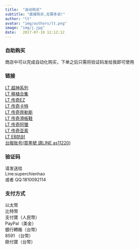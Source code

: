 ```yaml
---
title:  "自动购买"
subtitle: "直接购买,无需多说!"
author: "lt"
avatar: "img/authors/lt.png"
image: "img/j.jpg"
date:   2017-07-10 12:12:12
---
```


### 自助购买
商店中可以完成自动化购买，下单之后只需将验证码发给我即可使用

### 链接
<a href="https://selly.gg/p/63666834
" target="_blank"> LT 超神系列</a>  
<a href="https://selly.gg/p/e6fdd3d5
" target="_blank"> LT 移植合集</a>  
<a href="https://selly.gg/p/10935c41
" target="_blank"> LT 传奇EZ</a>  
<a href="https://selly.gg/p/7f9a4fcf
" target="_blank"> LT 传奇卡特</a>  
<a href="https://selly.gg/p/e923e021
" target="_blank"> LT 传奇齊勒斯</a>  
<a href="https://selly.gg/p/97492078
" target="_blank"> LT 传奇滑板鞋</a>  
<a href="https://selly.gg/p/d878800d
" target="_blank"> LT 传奇阿狸</a>  
<a href="https://selly.gg/p/9c4a6f97
" target="_blank"> LT 传奇亚索</a>  
<a href="https://selly.gg/p/1814da50
" target="_blank"> LT EB防封</a>  
<a href="https://selly.gg/p/167ccfec
" target="_blank"> 台服账号(買黑號 請LINE as11220)</a>  

### 验证码
请发送给  
Line:superchienhao  
或者
QQ:1810092114

### 支付方式
以太幣  
比特幣  
支付寶（人民幣）  
PayPal（美金）  
銀行轉賬（台幣）  
8591 （台幣）  
歐付寶（台幣）  
